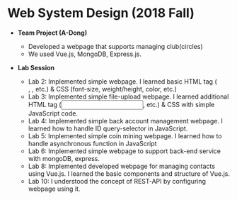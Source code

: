 Web System Design (2018 Fall)
=============  
* **Team Project (A-Dong)**  
    * Developed a webpage that supports managing club(circles)
    * We used Vue.js, MongoDB, Express.js.
    
* **Lab Session**
   * Lab 2: Implemented simple webpage. I learned basic HTML tag (<form>, <table>, etc.) & CSS (font-size, weight/height, color, etc.)  
   * Lab 3: Implemented simple file-upload webpage. I learned additional HTML tag (<input>, etc.)  & CSS with simple JavaScript code.
   * Lab 4: Implemented simple back account management webpage. I learned how to handle ID query-selector in JavaScript.
   * Lab 5: Implemented simple coin mining webpage. I learned how to handle asynchronous function in JavaScript 
   * Lab 6: Implemented simple webpage to support back-end service with mongoDB, express.
   * Lab 8: Implemented developed webpage for managing contacts using Vue.js. I learned the basic components and structure of Vue.js.
   * Lab 10: I understood the concept of REST-API by configuring webpage using it.  
    
